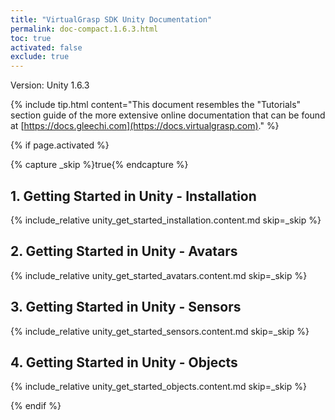 ```yaml
---
title: "VirtualGrasp SDK Unity Documentation"
permalink: doc-compact.1.6.3.html
toc: true
activated: false
exclude: true
---
```


Version: Unity 1.6.3

{% include tip.html content="This document resembles the \"Tutorials\" section guide of the more extensive online documentation that can be found at [https://docs.gleechi.com](https://docs.virtualgrasp.com)." %}

<!-- We are using "activated" only for on-demand doc pdf generation. If enabled, the search will parse it 
and there are side-effects on the original included pages; and we do not want those. -->

{% if page.activated %} 

{% capture _skip %}true{% endcapture %}

## 1. Getting Started in Unity - Installation
{% include_relative unity_get_started_installation.content.md skip=_skip %}

## 2. Getting Started in Unity - Avatars
{% include_relative unity_get_started_avatars.content.md skip=_skip %}

## 3. Getting Started in Unity - Sensors
{% include_relative unity_get_started_sensors.content.md skip=_skip %}

## 4. Getting Started in Unity - Objects
{% include_relative unity_get_started_objects.content.md skip=_skip %}

{% endif %} 